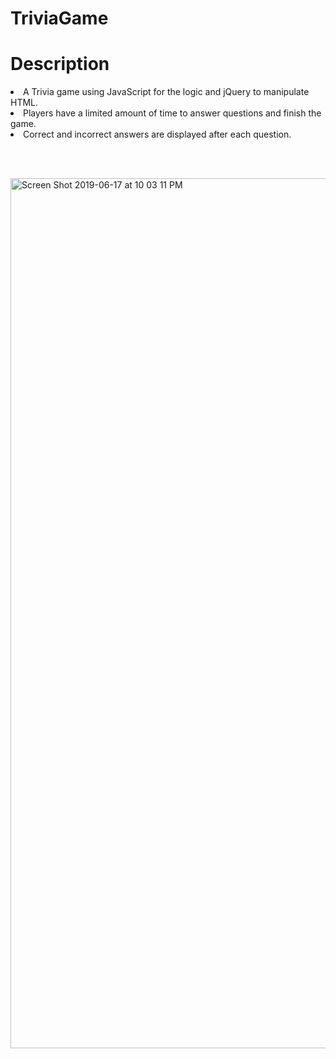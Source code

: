 # TriviaGame

# Description

<li>A Trivia game using JavaScript for the logic and jQuery to manipulate HTML.</li>
<li>Players have a limited amount of time to answer questions and finish the game.</li>
<li>Correct and incorrect answers are displayed after each question.</li>

<br> <br>

<img width="1392" alt="Screen Shot 2019-06-17 at 10 03 11 PM" src="https://user-images.githubusercontent.com/48463632/59648089-be223b80-914b-11e9-9c0b-64a197c025f1.png">


